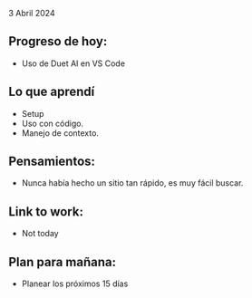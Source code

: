 3 Abril 2024

## Progreso de hoy:
- Uso de Duet AI en VS Code
## Lo que aprendí 
- Setup
- Uso con código.
- Manejo de contexto. 
## **Pensamientos**:
- Nunca había hecho un sitio tan rápido, es muy fácil buscar.
## Link to work: 
- Not today
## Plan para mañana: 
- Planear los próximos 15 días
